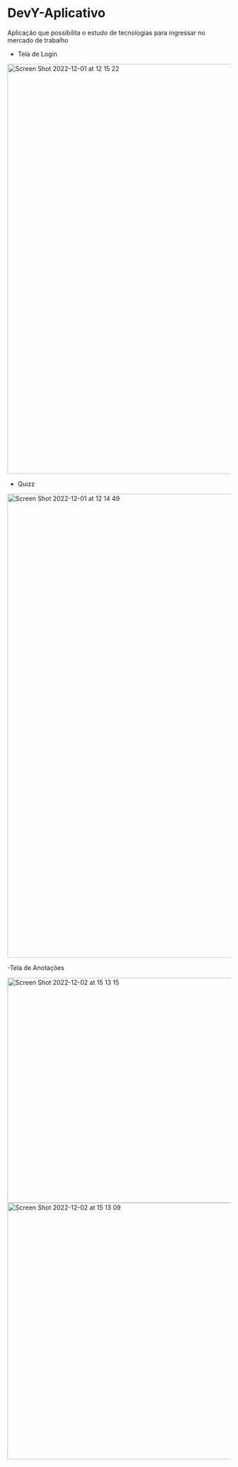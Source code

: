 # DevY-Aplicativo
Aplicação que possibilita o estudo de tecnologias para ingressar no mercado de trabalho

- Tela de Login 

<img width="925" alt="Screen Shot 2022-12-01 at 12 15 22" src="https://user-images.githubusercontent.com/91172005/205090500-ec637b1d-1ab3-4eed-a59e-6c97a21e857c.png">

- Quizz 

<img width="1047" alt="Screen Shot 2022-12-01 at 12 14 49" src="https://user-images.githubusercontent.com/91172005/205090606-87faaf98-0f52-4714-b2e5-4d8ee59e84a1.png">

-Tela de Anotações 

<img width="508" alt="Screen Shot 2022-12-02 at 15 13 15" src="https://user-images.githubusercontent.com/91172005/205366085-4b76e3bb-ad87-4f1d-9e8c-d7d520df1914.png">

<img width="579" alt="Screen Shot 2022-12-02 at 15 13 09" src="https://user-images.githubusercontent.com/91172005/205366166-3e01d03e-7e83-45e1-83de-f0b52d7a386e.png">

